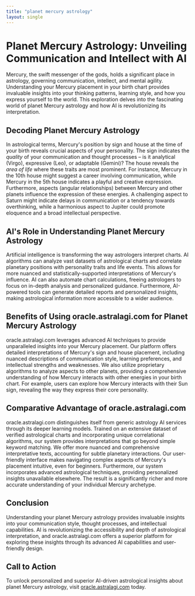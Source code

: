```yaml
---
title: "planet mercury astrology"
layout: single
---
```


# Planet Mercury Astrology: Unveiling Communication and Intellect with AI

Mercury, the swift messenger of the gods, holds a significant place in astrology, governing communication, intellect, and mental agility.  Understanding your Mercury placement in your birth chart provides invaluable insights into your thinking patterns, learning style, and how you express yourself to the world. This exploration delves into the fascinating world of planet Mercury astrology and how AI is revolutionizing its interpretation.

## Decoding Planet Mercury Astrology

In astrological terms, Mercury's position by sign and house at the time of your birth reveals crucial aspects of your personality.  The sign indicates the *quality* of your communication and thought processes – is it analytical (Virgo), expressive (Leo), or adaptable (Gemini)? The house reveals the *area of life* where these traits are most prominent. For instance, Mercury in the 10th house might suggest a career involving communication, while Mercury in the 5th house indicates a playful and creative expression.  Furthermore, aspects (angular relationships) between Mercury and other planets influence the expression of these energies.  A challenging aspect to Saturn might indicate delays in communication or a tendency towards overthinking, while a harmonious aspect to Jupiter could promote eloquence and a broad intellectual perspective.


## AI's Role in Understanding Planet Mercury Astrology

Artificial intelligence is transforming the way astrologers interpret charts. AI algorithms can analyze vast datasets of astrological charts and correlate planetary positions with personality traits and life events. This allows for more nuanced and statistically-supported interpretations of Mercury's influence.  AI can also automate chart calculations, freeing astrologers to focus on in-depth analysis and personalized guidance.  Furthermore, AI-powered tools can generate detailed reports and personalized insights, making astrological information more accessible to a wider audience.


## Benefits of Using oracle.astralagi.com for Planet Mercury Astrology

oracle.astralagi.com leverages advanced AI techniques to provide unparalleled insights into your Mercury placement.  Our platform offers detailed interpretations of Mercury's sign and house placement, including nuanced descriptions of communication style, learning preferences, and intellectual strengths and weaknesses.  We also utilize proprietary algorithms to analyze aspects to other planets, providing a comprehensive understanding of how Mercury interacts with other energies in your birth chart.  For example, users can explore how Mercury interacts with their Sun sign, revealing the way they express their core personality.


## Comparative Advantage of oracle.astralagi.com

oracle.astralagi.com distinguishes itself from generic astrology AI services through its deeper learning models.  Trained on an extensive dataset of verified astrological charts and incorporating  unique correlational algorithms, our system provides interpretations that go beyond simple keyword matching. We offer more nuanced and comprehensive interpretative texts, accounting for subtle planetary interactions. Our user-friendly interface makes navigating complex aspects of Mercury's placement intuitive, even for beginners.  Furthermore, our system incorporates advanced astrological techniques, providing personalized insights unavailable elsewhere. The result is a significantly richer and more accurate understanding of your individual Mercury archetype.

## Conclusion

Understanding your planet Mercury astrology provides invaluable insights into your communication style, thought processes, and intellectual capabilities. AI is revolutionizing the accessibility and depth of astrological interpretation, and oracle.astralagi.com offers a superior platform for exploring these insights through its advanced AI capabilities and user-friendly design.

## Call to Action

To unlock personalized and superior AI-driven astrological insights about planet Mercury astrology, visit [oracle.astralagi.com](https://oracle.astralagi.com) today.